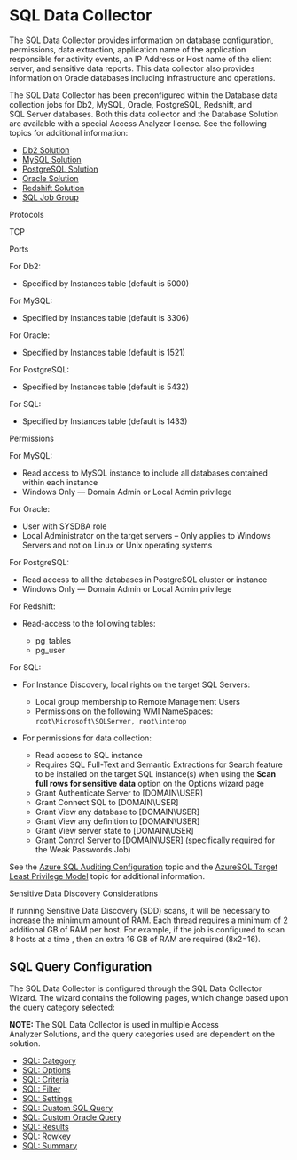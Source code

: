 # SQL Data Collector

The SQL Data Collector provides information on database configuration, permissions, data extraction,
application name of the application responsible for activity events, an IP Address or Host name of
the client server, and sensitive data reports. This data collector also provides information on
Oracle databases including infrastructure and operations.

The SQL Data Collector has been preconfigured within the Database data collection jobs for Db2,
MySQL, Oracle, PostgreSQL, Redshift, and SQL Server databases. Both this data collector and the
Database Solution are available with a special Access Analyzer license. See the following topics for
additional information:

- [Db2 Solution](/docs/accessanalyzer/12.0/solutions/databases/db2/overview.md)
- [MySQL Solution](/docs/accessanalyzer/12.0/solutions/databases/mysql/overview.md)
- [PostgreSQL Solution](/docs/accessanalyzer/12.0/solutions/databases/postgresql/overview.md)
- [Oracle Solution](/docs/accessanalyzer/12.0/solutions/databases/oracle/overview.md)
- [Redshift Solution](/docs/accessanalyzer/12.0/solutions/databases/redshift/overview.md)
- [SQL Job Group](/docs/accessanalyzer/12.0/solutions/databases/sql/overview.md)

Protocols

TCP

Ports

For Db2:

- Specified by Instances table (default is 5000)

For MySQL:

- Specified by Instances table (default is 3306)

For Oracle:

- Specified by Instances table (default is 1521)

For PostgreSQL:

- Specified by Instances table (default is 5432)

For SQL:

- Specified by Instances table (default is 1433)

Permissions

For MySQL:

- Read access to MySQL instance to include all databases contained within each instance
- Windows Only — Domain Admin or Local Admin privilege

For Oracle:

- User with SYSDBA role
- Local Administrator on the target servers – Only applies to Windows Servers and not on Linux or
  Unix operating systems

For PostgreSQL:

- Read access to all the databases in PostgreSQL cluster or instance
- Windows Only — Domain Admin or Local Admin privilege

For Redshift:

- Read-access to the following tables:

  - pg_tables
  - pg_user

For SQL:

- For Instance Discovery, local rights on the target SQL Servers:

  - Local group membership to Remote Management Users
  - Permissions on the following WMI NameSpaces: `root\Microsoft\SQLServer, root\interop`

- For permissions for data collection:

  - Read access to SQL instance
  - Requires SQL Full-Text and Semantic Extractions for Search feature to be installed on the
    target SQL instance(s) when using the **Scan full rows for sensitive data** option on the
    Options wizard page
  - Grant Authenticate Server to [DOMAIN\USER]
  - Grant Connect SQL to [DOMAIN\USER]
  - Grant View any database to [DOMAIN\USER]
  - Grant View any definition to [DOMAIN\USER]
  - Grant View server state to [DOMAIN\USER]
  - Grant Control Server to [DOMAIN\USER] (specifically required for the Weak Passwords Job)

See the [Azure SQL Auditing Configuration](/docs/accessanalyzer/12.0/getting-started/requirements/target/config/azuresqlaccess.md)
topic and the
[AzureSQL Target Least Privilege Model](/docs/accessanalyzer/12.0/getting-started/requirements/target/config/databaseazuresql.md)
topic for additional information.

Sensitive Data Discovery Considerations

If running Sensitive Data Discovery (SDD) scans, it will be necessary to increase the minimum amount
of RAM. Each thread requires a minimum of 2 additional GB of RAM per host. For example, if the job
is configured to scan 8 hosts at a time , then an extra 16 GB of RAM are required (8x2=16).

## SQL Query Configuration

The SQL Data Collector is configured through the SQL Data Collector Wizard. The wizard contains the
following pages, which change based upon the query category selected:

**NOTE:** The SQL Data Collector is used in multiple Access Analyzer Solutions, and the query
categories used are dependent on the solution.

- [SQL: Category](/docs/accessanalyzer/12.0/administration/data-collectors/sql/category.md)
- [SQL: Options](/docs/accessanalyzer/12.0/administration/data-collectors/sql/options.md)
- [SQL: Criteria](/docs/accessanalyzer/12.0/administration/data-collectors/sql/criteria.md)
- [SQL: Filter](/docs/accessanalyzer/12.0/administration/data-collectors/sql/filter.md)
- [SQL: Settings](/docs/accessanalyzer/12.0/administration/data-collectors/sql/settings.md)
- [SQL: Custom SQL Query](/docs/accessanalyzer/12.0/administration/data-collectors/sql/customquerysql.md)
- [SQL: Custom Oracle Query](/docs/accessanalyzer/12.0/administration/data-collectors/sql/customqueryoracle.md)
- [SQL: Results](/docs/accessanalyzer/12.0/administration/data-collectors/sql/results.md)
- [SQL: Rowkey](/docs/accessanalyzer/12.0/administration/data-collectors/sql/rowkey.md)
- [SQL: Summary](/docs/accessanalyzer/12.0/administration/data-collectors/sql/summary.md)
